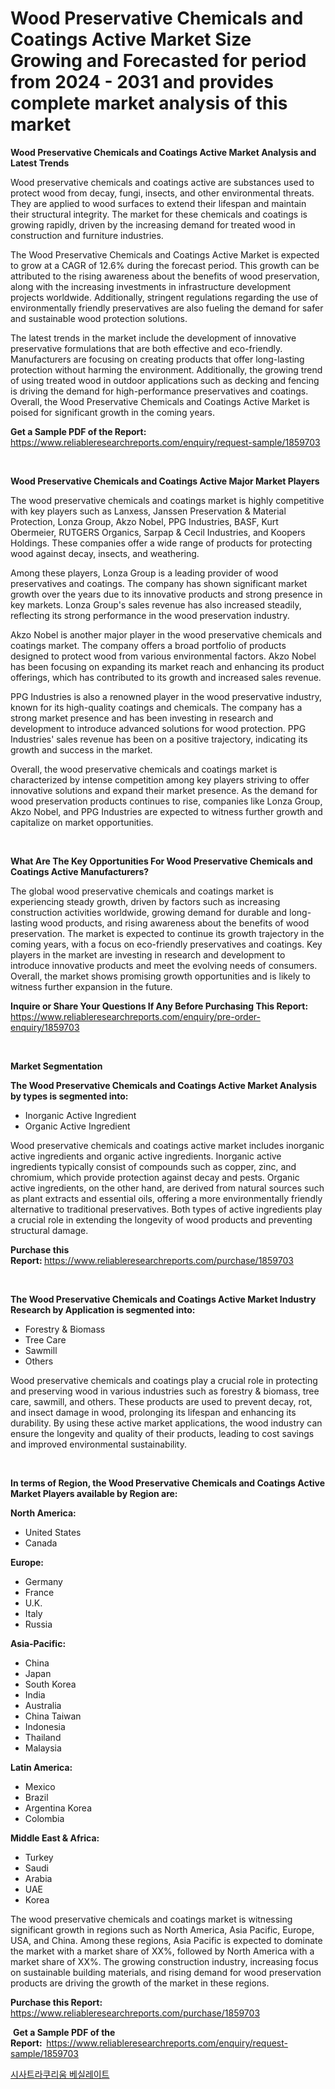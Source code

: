 <p><h1>Wood Preservative Chemicals and Coatings Active Market Size Growing and Forecasted for period from 2024 - 2031 and provides complete market analysis of this market</h1></p><p><strong>Wood Preservative Chemicals and Coatings Active Market Analysis and Latest Trends</strong></p>
<p><p>Wood preservative chemicals and coatings active are substances used to protect wood from decay, fungi, insects, and other environmental threats. They are applied to wood surfaces to extend their lifespan and maintain their structural integrity. The market for these chemicals and coatings is growing rapidly, driven by the increasing demand for treated wood in construction and furniture industries.</p><p>The Wood Preservative Chemicals and Coatings Active Market is expected to grow at a CAGR of 12.6% during the forecast period. This growth can be attributed to the rising awareness about the benefits of wood preservation, along with the increasing investments in infrastructure development projects worldwide. Additionally, stringent regulations regarding the use of environmentally friendly preservatives are also fueling the demand for safer and sustainable wood protection solutions.</p><p>The latest trends in the market include the development of innovative preservative formulations that are both effective and eco-friendly. Manufacturers are focusing on creating products that offer long-lasting protection without harming the environment. Additionally, the growing trend of using treated wood in outdoor applications such as decking and fencing is driving the demand for high-performance preservatives and coatings. Overall, the Wood Preservative Chemicals and Coatings Active Market is poised for significant growth in the coming years.</p></p>
<p><strong>Get a Sample PDF of the Report:&nbsp;</strong> <a href="https://www.reliableresearchreports.com/enquiry/request-sample/1859703">https://www.reliableresearchreports.com/enquiry/request-sample/1859703</a></p>
<p>&nbsp;</p>
<p><strong>Wood Preservative Chemicals and Coatings Active Major Market Players</strong></p>
<p><p>The wood preservative chemicals and coatings market is highly competitive with key players such as Lanxess, Janssen Preservation & Material Protection, Lonza Group, Akzo Nobel, PPG Industries, BASF, Kurt Obermeier, RUTGERS Organics, Sarpap & Cecil Industries, and Koopers Holdings. These companies offer a wide range of products for protecting wood against decay, insects, and weathering.</p><p>Among these players, Lonza Group is a leading provider of wood preservatives and coatings. The company has shown significant market growth over the years due to its innovative products and strong presence in key markets. Lonza Group's sales revenue has also increased steadily, reflecting its strong performance in the wood preservation industry.</p><p>Akzo Nobel is another major player in the wood preservative chemicals and coatings market. The company offers a broad portfolio of products designed to protect wood from various environmental factors. Akzo Nobel has been focusing on expanding its market reach and enhancing its product offerings, which has contributed to its growth and increased sales revenue.</p><p>PPG Industries is also a renowned player in the wood preservative industry, known for its high-quality coatings and chemicals. The company has a strong market presence and has been investing in research and development to introduce advanced solutions for wood protection. PPG Industries' sales revenue has been on a positive trajectory, indicating its growth and success in the market.</p><p>Overall, the wood preservative chemicals and coatings market is characterized by intense competition among key players striving to offer innovative solutions and expand their market presence. As the demand for wood preservation products continues to rise, companies like Lonza Group, Akzo Nobel, and PPG Industries are expected to witness further growth and capitalize on market opportunities.</p></p>
<p>&nbsp;</p>
<p><strong>What Are The Key Opportunities For Wood Preservative Chemicals and Coatings Active Manufacturers?</strong></p>
<p><p>The global wood preservative chemicals and coatings market is experiencing steady growth, driven by factors such as increasing construction activities worldwide, growing demand for durable and long-lasting wood products, and rising awareness about the benefits of wood preservation. The market is expected to continue its growth trajectory in the coming years, with a focus on eco-friendly preservatives and coatings. Key players in the market are investing in research and development to introduce innovative products and meet the evolving needs of consumers. Overall, the market shows promising growth opportunities and is likely to witness further expansion in the future.</p></p>
<p><strong>Inquire or Share Your Questions If Any Before Purchasing This Report:</strong> <a href="https://www.reliableresearchreports.com/enquiry/pre-order-enquiry/1859703">https://www.reliableresearchreports.com/enquiry/pre-order-enquiry/1859703</a></p>
<p>&nbsp;</p>
<p><strong>Market Segmentation</strong></p>
<p><strong>The Wood Preservative Chemicals and Coatings Active Market Analysis by types is segmented into:</strong></p>
<p><ul><li>Inorganic Active Ingredient</li><li>Organic Active Ingredient</li></ul></p>
<p><p>Wood preservative chemicals and coatings active market includes inorganic active ingredients and organic active ingredients. Inorganic active ingredients typically consist of compounds such as copper, zinc, and chromium, which provide protection against decay and pests. Organic active ingredients, on the other hand, are derived from natural sources such as plant extracts and essential oils, offering a more environmentally friendly alternative to traditional preservatives. Both types of active ingredients play a crucial role in extending the longevity of wood products and preventing structural damage.</p></p>
<p><strong>Purchase this Report:&nbsp;</strong><a href="https://www.reliableresearchreports.com/purchase/1859703">https://www.reliableresearchreports.com/purchase/1859703</a></p>
<p>&nbsp;</p>
<p><strong>The Wood Preservative Chemicals and Coatings Active Market Industry Research by Application is segmented into:</strong></p>
<p><ul><li>Forestry & Biomass</li><li>Tree Care</li><li>Sawmill</li><li>Others</li></ul></p>
<p><p>Wood preservative chemicals and coatings play a crucial role in protecting and preserving wood in various industries such as forestry & biomass, tree care, sawmill, and others. These products are used to prevent decay, rot, and insect damage in wood, prolonging its lifespan and enhancing its durability. By using these active market applications, the wood industry can ensure the longevity and quality of their products, leading to cost savings and improved environmental sustainability.</p></p>
<p>&nbsp;</p>
<p><strong>In terms of Region, the Wood Preservative Chemicals and Coatings Active Market Players available by Region are:</strong></p>
<p>
    <p> <strong> North America: </strong>
        <ul>
            <li>United States</li>
            <li>Canada</li>
        </ul>
        </p> 
    <p> <strong> Europe: </strong>
        <ul>
            <li>Germany</li>
            <li>France</li>
            <li>U.K.</li>
            <li>Italy</li>
            <li>Russia</li>
        </ul>
        </p> 
    <p> <strong> Asia-Pacific: </strong>
        <ul>
            <li>China</li>
            <li>Japan</li>
            <li>South Korea</li>
            <li>India</li>
            <li>Australia</li>
            <li>China Taiwan</li>
            <li>Indonesia</li>
            <li>Thailand</li>
            <li>Malaysia</li>
        </ul>
        </p> 
    <p> <strong> Latin America: </strong>
        <ul>
            <li>Mexico</li>
            <li>Brazil</li>
            <li>Argentina Korea</li>
            <li>Colombia</li>
        </ul>
        </p> 
    <p> <strong> Middle East & Africa: </strong>
        <ul>
            <li>Turkey</li>
            <li>Saudi</li>
            <li>Arabia</li>
            <li>UAE</li>
            <li>Korea</li>
        </ul>
    </p>
    </p>
<p><p>The wood preservative chemicals and coatings market is witnessing significant growth in regions such as North America, Asia Pacific, Europe, USA, and China. Among these regions, Asia Pacific is expected to dominate the market with a market share of XX%, followed by North America with a market share of XX%. The growing construction industry, increasing focus on sustainable building materials, and rising demand for wood preservation products are driving the growth of the market in these regions.</p></p>
<p><strong>Purchase this Report: </strong><a href="https://www.reliableresearchreports.com/purchase/1859703">https://www.reliableresearchreports.com/purchase/1859703</a></p>
<p>&nbsp;<strong>Get a Sample PDF of the Report:&nbsp;&nbsp;</strong><a href="https://www.reliableresearchreports.com/enquiry/request-sample/1859703">https://www.reliableresearchreports.com/enquiry/request-sample/1859703</a></p>
<p><strong></strong></p>
<p><p><a href="https://github.com/sougarounis/Market-Research-Report-List-3/blob/main/62903671198.md">시사트라쿠리움 베실레이트</a></p></p>